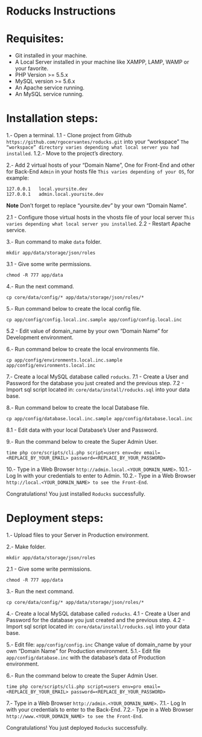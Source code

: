 # Roducks Instructions

# Requisites:

* Git installed in your machine.
* A Local Server installed in your machine like XAMPP, LAMP, WAMP or your favorite.
* PHP Version >= 5.5.x
* MySQL version >= 5.6.x
* An Apache service running.
* An MySQL service running.


# Installation steps:

1.- Open a terminal.
1.1 - Clone project from Github `https://github.com/rgocervantes/roducks.git` into your “workspace” `The “workspace” directory varies depending what local server you had installed`.
1.2.- Move to the project’s directory.

2.- Add 2 virtual hosts of your “Domain Name”, One for Front-End and other for Back-End `Admin` in your hosts file `This varies depending of your OS`, for example:
```
127.0.0.1	local.yoursite.dev
127.0.0.1	admin.local.yoursite.dev
```
**Note** Don’t forget to replace “yoursite.dev” by your own “Domain Name”.

2.1 - Configure those virtual hosts in the vhosts file of your local server `This varies depending what local server you installed`.
2.2 - Restart Apache service.

3.- Run command to make `data` folder.
```
mkdir app/data/storage/json/roles
```
3.1 - Give some write permissions.
```
chmod -R 777 app/data
```
4.- Run the next command.
```
cp core/data/config/* app/data/storage/json/roles/*
```
5.- Run command below to create the local config file.
```
cp app/config/config.local.inc.sample app/config/config.local.inc
```
5.2 - Edit value of domain_name by your own “Domain Name” for Development environment.

6.- Run command below to create the local environments file.
```
cp app/config/environments.local.inc.sample app/config/environments.local.inc
```
7.- Create a local MySQL database called `roducks`.
7.1 - Create a User and Password for the database you just created and the previous step.
7.2 - Import sql script located in: `core/data/install/roducks.sql` into your data base.

8.- Run command below to create the local Database file.
```
cp app/config/database.local.inc.sample app/config/database.local.inc
```
8.1 - Edit data with your local Database’s User and Password.

9.- Run the command below to create the Super Admin User.
```
time php core/scripts/cli.php script=users env=dev email=<REPLACE_BY_YOUR_EMAIL> password=<REPLACE_BY_YOUR_PASSWORD>
```
10.- Type in a Web Browser `http://admin.local.<YOUR_DOMAIN_NAME>`.
10.1.- Log In with your credentials to enter to Admin.
10.2.- Type in a Web Browser `http://local.<YOUR_DOMAIN_NAME> to see the Front-End`.

Congratulations! You just installed `Roducks` successfully.

# Deployment steps:

1.- Upload files to your Server in Production environment.

2.- Make folder.
```
mkdir app/data/storage/json/roles
```
2.1 - Give some write permissions.
```
chmod -R 777 app/data
```
3.- Run the next command.
```
cp core/data/config/* app/data/storage/json/roles/*
```
4.- Create a local MySQL database called `roducks`.
4.1 - Create a User and Password for the database you just created and the previous step.
4.2 - Import sql script located in: `core/data/install/roducks.sql` into your data base.

5.- Edit file: `app/config/config.inc` Change value of domain_name by your own “Domain Name” for Production environment.
5.1.- Edit file `app/config/database.inc` with the database’s data of Production environment.

6.- Run the command below to create the Super Admin User.
```
time php core/scripts/cli.php script=users env=pro email=<REPLACE_BY_YOUR_EMAIL> password=<REPLACE_BY_YOUR_PASSWORD>
```
7.- Type in a Web Browser `http://admin.<YOUR_DOMAIN_NAME>`.
7.1.- Log In with your credentials to enter to the Back-End.
7.2.- Type in a Web Browser `http://www.<YOUR_DOMAIN_NAME> to see the Front-End`.

Congratulations! You just deployed `Roducks` successfully.

